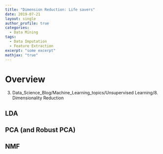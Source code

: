 ```yaml
---
title: "Dimension Reduction: Life savers"
date: 2019-07-21
layout: single
author_profile: true
categories:
  - Data Mining
tags: 
  - Data Imputation
  - Feature Extraction
excerpt: "some excerpt"
mathjax: "true"
---
```

# Overview
3. Data_Science_Blog/Machine_Learning_topics/Unsupervised Learning/8. Dimensionality Reduction
## LDA

## PCA (and Robust PCA)

## NMF